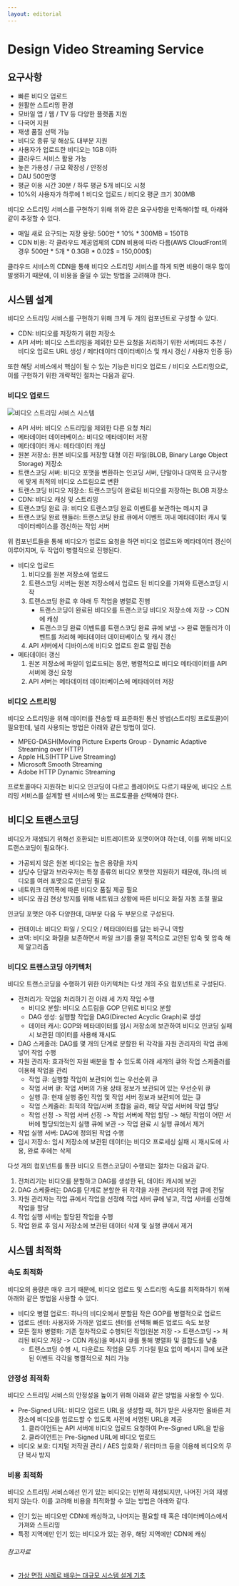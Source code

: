 ```yaml
---
layout: editorial
---
```


# Design Video Streaming Service

## 요구사항

- 빠른 비디오 업로드
- 원활한 스트리밍 환경
- 모바일 앱 / 웹 / TV 등 다양한 플랫폼 지원
- 다국어 지원
- 재생 품질 선택 가능
- 비디오 종류 및 해상도 대부분 지원
- 사용자가 업로드한 비디오는 1GB 이하
- 클라우드 서비스 활용 가능
- 높은 가용성 / 규모 확장성 / 안정성
- DAU 500만명
- 평균 이용 시간 30분 / 하루 평균 5개 비디오 시청
- 10%의 사용자가 하루에 1 비디오 업로드 / 비디오 평균 크기 300MB

비디오 스트리밍 서비스를 구현하기 위해 위와 같은 요구사항을 만족해야할 때, 아래와 같이 추정할 수 있다.

- 매일 새로 요구되는 저장 용량: 500만 * 10% * 300MB = 150TB
- CDN 비용: 각 클라우드 제공업체의 CDN 비용에 따라 다름(AWS CloudFront의 경우 500만 * 5개 * 0.3GB * 0.02$ = 150,000$)

클라우드 서비스의 CDN을 통해 비디오 스트리밍 서비스를 하게 되면 비용이 매우 많이 발생하기 때문에, 이 비용을 줄일 수 있는 방법을 고려해야 한다.

## 시스템 설계

비디오 스트리밍 서비스를 구현하기 위해 크게 두 개의 컴포넌트로 구성할 수 있다.

- CDN: 비디오를 저장하기 위한 저장소
- API 서버: 비디오 스트리밍을 제외한 모든 요청을 처리하기 위한 서버(피드 추천 / 비디오 업로드 URL 생성 / 메타데이터 데이터베이스 및 캐시 갱신 / 사용자 인증 등)

또한 해당 서비스에서 핵심이 될 수 있는 기능은 비디오 업로드 / 비디오 스트리밍으로, 이를 구현하기 위한 개략적인 절차는 다음과 같다.

### 비디오 업로드

![비디오 스트리밍 서비스 시스템](image/video-streaming-service-flow.png)

- API 서버: 비디오 스트리밍을 제외한 다른 요청 처리
- 메타데이터 데이터베이스: 비디오 메타데이터 저장
- 메타데이터 캐시: 메타데이터 캐싱
- 원본 저장소: 원본 비디오를 저장할 대형 이진 파일(BLOB, Binary Large Object Storage) 저장소
- 트랜스코딩 서버: 비디오 포맷을 변환하는 인코딩 서버, 단말이나 대역폭 요구사항에 맞게 최적의 비디오 스트림으로 변환
- 트랜스코딩 비디오 저장소: 트랜스코딩이 완료된 비디오를 저장하는 BLOB 저장소
- CDN: 비디오 캐싱 및 스트리밍
- 트랜스코딩 완료 큐: 비디오 트랜스코딩 완료 이벤트를 보관하는 메시지 큐
- 트랜스코딩 완료 핸들러: 트랜스코딩 완료 큐에서 이벤트 꺼내 메타데이터 캐시 및 데이터베이스를 갱신하는 작업 서버

위 컴포넌트들을 통해 비디오가 업로드 요청을 하면 비디오 업로드와 메타데이터 갱신이 이루어지며, 두 작업이 병렬적으로 진행된다.

- 비디오 업로드
    1. 비디오를 원본 저장소에 업로드
    2. 트랜스코딩 서버는 원본 저장소에서 업로드 된 비디오를 가져와 트랜스코딩 시작
    3. 트랜스코딩 완료 후 아래 두 작업을 병렬로 진행
        - 트랜스코딩이 완료된 비디오를 트랜스코딩 비디오 저장소에 저장 -> CDN에 캐싱
        - 트랜스코딩 완료 이벤트를 트랜스코딩 완료 큐에 보냄 -> 완료 핸들러가 이벤트를 처리해 메타데이터 데이터베이스 및 캐시 갱신
    4. API 서버에서 디바이스에 비디오 업로드 완료 알림 전송
- 메타데이터 갱신
    1. 원본 저장소에 파일이 업로드되는 동안, 병렬적으로 비디오 메타데이터를 API 서버에 갱신 요청
    2. API 서버는 메타데이터 데이터베이스에 메타데이터 저장

### 비디오 스트리밍

비디오 스트리밍을 위해 데이터를 전송할 때 표준화된 통신 방법(스트리밍 프로토콜)이 필요한데, 널리 사용되는 방법은 아래와 같은 방법이 있다.

- MPEG-DASH(Moving Picture Experts Group - Dynamic Adaptive Streaming over HTTP)
- Apple HLS(HTTP Live Streaming)
- Microsoft Smooth Streaming
- Adobe HTTP Dynamic Streaming

프로토콜마다 지원하는 비디오 인코딩이 다르고 플레이어도 다르기 때문에, 비디오 스트리밍 서비스를 설계할 땐 서비스에 맞는 프로토콜을 선택해야 한다.

## 비디오 트랜스코딩

비디오가 재생되기 위해선 호환되는 비트레이트와 포맷이어야 하는데, 이를 위해 비디오 트랜스코딩이 필요하다.

- 가공되지 않은 원본 비디오는 높은 용량을 차지
- 상당수 단말과 브라우저는 특정 종류의 비디오 포맷만 지원하기 때문에, 하나의 비디오를 여러 포맷으로 인코딩 필요
- 네트워크 대역폭에 따른 비디오 품질 제공 필요
- 비디오 끊김 현상 방지를 위해 네트워크 상황에 따른 비디오 화질 자동 조절 필요

인코딩 포맷은 아주 다양한데, 대부분 다음 두 부분으로 구성된다.

- 컨테이너: 비디오 파일 / 오디오 / 메타데이터를 담는 바구니 역할
- 코덱: 비디오 화질을 보존하면서 파일 크기를 줄일 목적으로 고안된 압축 및 압축 해제 알고리즘

### 비디오 트랜스코딩 아키텍처

비디오 트랜스코딩을 수행하기 위한 아키텍처는 다섯 개의 주요 컴포넌트로 구성된다.

- 전처리기: 작업을 처리하기 전 아래 세 가지 작업 수행
    - 비디오 분할: 비디오 스트림을 GOP 단위로 비디오 분할
    - DAG 생성: 실행할 작업을 DAG(Directed Acyclic Graph)로 생성
    - 데이터 캐시: GOP와 메타데이터를 임시 저장소에 보관하여 비디오 인코딩 실패 시 보관된 데이터를 사용해 재시도
- DAG 스케줄러: DAG를 몇 개의 단계로 분할한 뒤 각각을 자원 관리자의 작업 큐에 넣어 작업 수행
- 자원 관리자: 효과적인 자원 배분을 할 수 있도록 아래 세개의 큐와 작업 스케줄러를 이용해 작업을 관리
    - 작업 큐: 실행할 작업이 보관되어 있는 우선순위 큐
    - 작업 서버 큐: 작업 서버의 가용 상태 정보가 보관되어 있는 우선순위 큐
    - 실행 큐: 현재 실행 중인 작업 및 작업 서버 정보과 보관되어 있는 큐
    - 작업 스케줄러: 최적의 작업/서버 조합을 골라, 해당 작업 서버에 작업 할당
    - 작업 선정 -> 작업 서버 선정 -> 작업 서버에 작업 할당 -> 해당 작업이 어떤 서버에 할당되었는지 실행 큐에 보관 -> 작업 완료 시 실행 큐에서 제거
- 작업 실행 서버: DAG에 정의된 작업 수행
- 임시 저장소: 임시 저장소에 보관된 데이터는 비디오 프로세싱 실패 시 재시도에 사용, 완료 후에는 삭제

다섯 개의 컴포넌트를 통한 비디오 트랜스코딩이 수행되는 절차는 다음과 같다.

1. 전처리기는 비디오를 분할하고 DAG를 생성한 뒤, 데이터 캐시에 보관
2. DAG 스케줄러는 DAG를 단계로 분할한 뒤 각각을 자원 관리자의 작업 큐에 전달
3. 자원 관리자는 작업 큐에서 작업을 선정해 작업 서버 큐에 넣고, 작업 서버를 선정해 작업을 할당
4. 작업 실행 서버는 할당된 작업을 수행
5. 작업 완료 후 임시 저장소에 보관된 데이터 삭제 및 실행 큐에서 제거

## 시스템 최적화

### 속도 최적화

비디오의 용량은 매우 크기 때문에, 비디오 업로드 및 스트리밍 속도를 최적화하기 위해 아래와 같은 방법을 사용할 수 있다.

- 비디오 병렬 업로드: 하나의 비디오에서 분할된 작은 GOP를 병렬적으로 업로드
- 업로드 센터: 사용자와 가까운 업로드 센터를 선택해 빠른 업로드 속도 보장
- 모든 절차 병렬화: 기존 절차적으로 수행되던 작업(원본 저장 -> 트랜스코딩 -> 처리된 비디오 저장 -> CDN 캐싱)을 메시지 큐를 통해 병렬화 및 결합도를 낮춤
    - 트랜스코딩 수행 시, 다운로드 작업을 모두 기다릴 필요 없이 메시지 큐에 보관된 이벤트 각각을 병렬적으로 처리 가능

### 안정성 최적화

비디오 스트리밍 서비스의 안정성을 높이기 위해 아래와 같은 방법을 사용할 수 있다.

- Pre-Signed URL: 비디오 업로드 URL을 생성할 때, 허가 받은 사용자만 올바른 저장소에 비디오를 업로드할 수 있도록 사전에 서명된 URL을 제공
    1. 클라이언트는 API 서버에 비디오 업로드 요청하여 Pre-Signed URL을 받음
    2. 클라이언트는 Pre-Signed URL에 비디오 업로드
- 비디오 보호: 디지털 저작권 관리 / AES 암호화 / 워터마크 등을 이용해 비디오의 무단 복사 방지

### 비용 최적화

비디오 스트리밍 서비스에선 인기 있는 비디오는 빈번히 재생되지만, 나머진 거의 재생되지 않는다. 이를 고려해 비용을 최적화할 수 있는 방법은 아래와 같다.

- 인기 있는 비디오만 CDN에 캐싱하고, 나머지는 필요할 때 혹은 데이터베이스에서 가져와 스트리밍
- 특정 지역에만 인기 있는 비디오가 있는 경우, 해당 지역에만 CDN에 캐싱

###### 참고자료

- [가상 면접 사례로 배우는 대규모 시스템 설계 기초](https://kobic.net/book/bookInfo/view.do?isbn=9788966263158)
